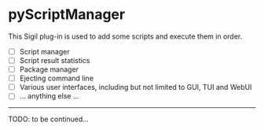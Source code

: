 # pyScriptManager

This Sigil plug-in is used to add some scripts and execute them in order.

- [ ] Script manager
- [ ] Script result statistics
- [ ] Package manager
- [ ] Ejecting command line
- [ ] Various user interfaces, including but not limited to GUI, TUI and WebUI
- [ ] ... anything else ...

---

TODO: to be continued...
